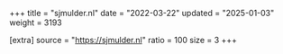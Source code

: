 +++
title = "sjmulder.nl"
date = "2022-03-22"
updated = "2025-01-03"
weight = 3193

[extra]
source = "https://sjmulder.nl"
ratio = 100
size = 3
+++
